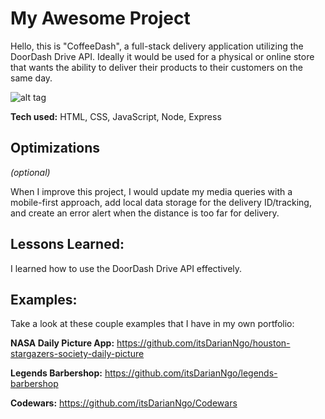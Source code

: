 # My Awesome Project
Hello, this is "CoffeeDash", a full-stack delivery application utilizing the DoorDash Drive API. Ideally it would be used for a physical or online store that wants the ability to deliver their products to their customers on the same day.

![alt tag](https://imgur.com/a/iITYyWg)

**Tech used:** HTML, CSS, JavaScript, Node, Express

## Optimizations
*(optional)*

When I improve this project, I would update my media queries with a mobile-first approach, add local data storage for the delivery ID/tracking, and create an error alert when the distance is too far for delivery.

## Lessons Learned:

I learned how to use the DoorDash Drive API effectively.

## Examples:
Take a look at these couple examples that I have in my own portfolio:

**NASA Daily Picture App:** https://github.com/itsDarianNgo/houston-stargazers-society-daily-picture

**Legends Barbershop:** https://github.com/itsDarianNgo/legends-barbershop

**Codewars:** https://github.com/itsDarianNgo/Codewars



